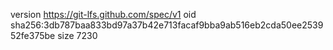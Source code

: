 version https://git-lfs.github.com/spec/v1
oid sha256:3db787baa833bd97a37b42e713facaf9bba9ab516eb2cda50ee253952fe375be
size 7230
